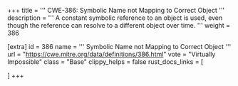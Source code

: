 +++
title = '''
CWE-386: Symbolic Name not Mapping to Correct Object
'''
description	= '''
A constant symbolic reference to an object is used, even though the reference can resolve to a different object over time.
'''
weight = 386

[extra]
id = 386
name = '''
Symbolic Name not Mapping to Correct Object
'''
url = "https://cwe.mitre.org/data/definitions/386.html"
vote = "Virtually Impossible"
class = "Base"
clippy_helps = false
rust_docs_links = [
	
]
+++

